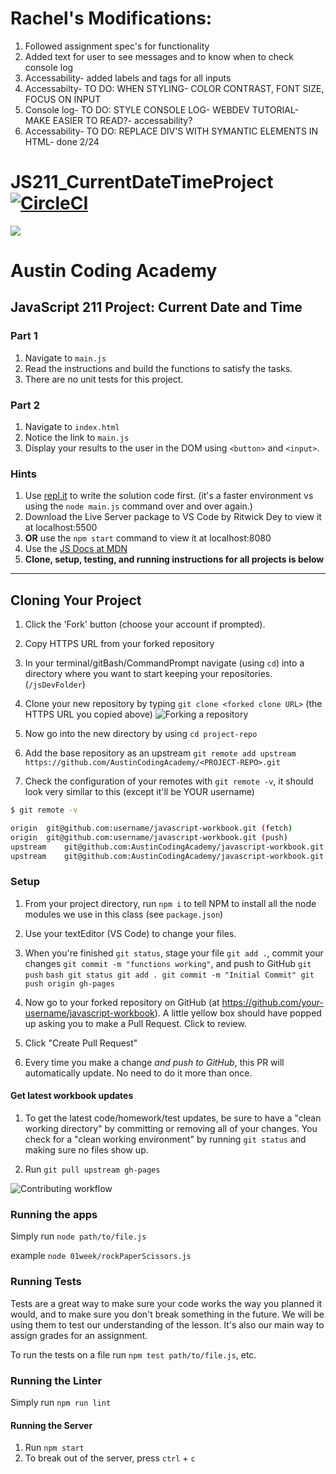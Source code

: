 # Rachel's Modifications:

1. Followed assignment spec's for functionality
1. Added text for user to see messages and to know when to check console log
1. Accessability- added labels and tags for all inputs
1. Accessabilty- TO DO: WHEN STYLING- COLOR CONTRAST, FONT SIZE, FOCUS ON INPUT
1. Console log- TO DO: STYLE CONSOLE LOG- WEBDEV TUTORIAL- MAKE EASIER TO READ?- accessability?
1. Accessability- TO DO: REPLACE DIV'S WITH SYMANTIC ELEMENTS IN HTML- done 2/24

# JS211_CurrentDateTimeProject[![CircleCI](https://circleci.com/gh/AustinCodingAcademy/javascript-workbook/tree/gh-pages.svg?style=svg)](https://circleci.com/gh/AustinCodingAcademy/javascript-workbook/tree/gh-pages)

![](http://en.gravatar.com/userimage/107370100/a08594145564536138dfaaf072c7b241.png)

# Austin Coding Academy

## JavaScript 211 Project: Current Date and Time

### Part 1

1. Navigate to `main.js`
1. Read the instructions and build the functions to satisfy the tasks.
1. There are no unit tests for this project.

### Part 2

1. Navigate to `index.html`
1. Notice the link to `main.js`
1. Display your results to the user in the DOM using `<button>` and `<input>`.

### Hints

1. Use [repl.it](https://www.repl.it) to write the solution code first. (it's a faster environment vs using the `node main.js` command over and over again.)
1. Download the Live Server package to VS Code by Ritwick Dey to view it at localhost:5500
1. **OR** use the `npm start` command to view it at localhost:8080
1. Use the [JS Docs at MDN](https://developer.mozilla.org/en-US/docs/Web/JavaScript/Reference/Global_Objects/Number/toString)
1. **Clone, setup, testing, and running instructions for all projects is below**

---

## Cloning Your Project

1. Click the 'Fork' button (choose your account if prompted).
1. Copy HTTPS URL from your forked repository
1. In your terminal/gitBash/CommandPrompt navigate (using `cd`) into a directory where you want to start keeping your repositories. (`/jsDevFolder`)
1. Clone your new repository by typing `git clone <forked clone URL>` (the HTTPS
   URL you copied above)
   ![Forking a repository](https://docs.google.com/drawings/d/1tYsLHaLo8JRdp0xC1EZrAo0o9Wvv4S5AD937cokVOBk/pub?w=960&h=720)
1. Now go into the new directory by using `cd project-repo`

1. Add the base repository as an upstream
   `git remote add upstream https://github.com/AustinCodingAcademy/<PROJECT-REPO>.git`

1. Check the configuration of your remotes with `git remote -v`, it should look
   very similar to this (except it'll be YOUR username)

```bash
$ git remote -v

origin  git@github.com:username/javascript-workbook.git (fetch)
origin  git@github.com:username/javascript-workbook.git (push)
upstream    git@github.com:AustinCodingAcademy/javascript-workbook.git (fetch)
upstream    git@github.com:AustinCodingAcademy/javascript-workbook.git (push)
```

### Setup

1. From your project directory, run `npm i` to tell NPM to install all the
   node modules we use in this class (see `package.json`)
1. Use your textEditor (VS Code) to change your files.
1. When you're finished `git status`, stage your file `git add .`, commit your changes `git commit -m "functions working"`, and push to
   GitHub `git push`
   `bash git status git add . git commit -m "Initial Commit" git push origin gh-pages `

1. Now go to your forked repository on GitHub (at
   https://github.com/your-username/javascript-workbook). A little yellow box
   should have popped up asking you to make a Pull Request. Click to review.

1. Click "Create Pull Request"

1. Every time you make a change _and push to GitHub_, this PR will automatically
   update. No need to do it more than once.

#### Get latest workbook updates

1. To get the latest code/homework/test updates, be sure to have a "clean
   working directory" by committing or removing all of your changes. You check for
   a "clean working environment" by running `git status` and making sure no files
   show up.

1. Run `git pull upstream gh-pages`

![Contributing workflow](https://docs.google.com/drawings/d/1WeKQxOHgPKfwjy_eKtlJO62Fu4XTCWFeqkAh1oIqICM/pub?w=960&h=720)

### Running the apps

Simply run `node path/to/file.js`

example `node 01week/rockPaperScissors.js`

### Running Tests

Tests are a great way to make sure your code works the way you planned it would,
and to make sure you don't break something in the future. We will be using them
to test our understanding of the lesson. It's also our main way to assign grades
for an assignment.

To run the tests on a file run `npm test path/to/file.js`, etc.

### Running the Linter

Simply run `npm run lint`

#### Running the Server

1. Run `npm start`
1. To break out of the server, press `ctrl` + `c`
